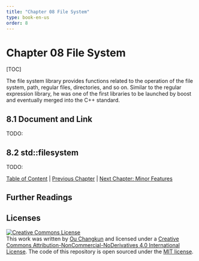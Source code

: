 ```yaml
---
title: "Chapter 08 File System"
type: book-en-us
order: 8
---
```


# Chapter 08 File System

[TOC]

The file system library provides functions related to 
the operation of the file system, path, regular files, directories, and so on. 
Similar to the regular expression library, he was one of the first libraries 
to be launched by boost and eventually merged into the C++ standard.

## 8.1 Document and Link

TODO:

## 8.2 std::filesystem

TODO:

[Table of Content](./toc.md) | [Previous Chapter](./07-thread.md) | [Next Chapter: Minor Features](./09-others.md)

## Further Readings

## Licenses

<a rel="license" href="http://creativecommons.org/licenses/by-nc-nd/4.0/"><img alt="Creative Commons License" style="border-width:0" src="https://i.creativecommons.org/l/by-nc-nd/4.0/88x31.png" /></a><br />This work was written by [Ou Changkun](https://changkun.de) and licensed under a <a rel="license" href="http://creativecommons.org/licenses/by-nc-nd/4.0/">Creative Commons Attribution-NonCommercial-NoDerivatives 4.0 International License</a>. The code of this repository is open sourced under the [MIT license](../../LICENSE).